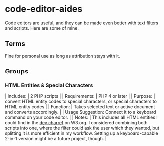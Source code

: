 # code-editor-aides
Code editors are useful, and they can be made even better with text filters and scripts. Here are some of mine.

## Terms

Fine for personal use as long as attribution stays with it.


## Groups

### HTML Entities & Special Characters

| Includes: | 2 PHP scripts |
| Requirements: | PHP 4 or later |
| Purpose: | convert HTML entity codes to special characters, or special characters to HTML entity codes |
| Function: | Takes selected text or active document and converts accordingly. |
| Usage Suggestion: Connect it to a keyboard command on your code editor. | 
| Notes: | This includes all HTML entities I could find in the [dev charref](http://dev.w3.org/html5/html-author/charref) on W3.org. I considered combining both scripts into one, where the filter could ask the user which they wanted, but splitting it is more efficient in my workflow. Setting up a keyboard-capable 2-in-1 version might be a future project, though. |
